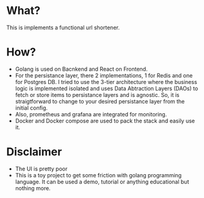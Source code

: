 # What? 

This is implements a functional url shortener.

# How? 

* Golang is used on Bacnkend and React on Frontend.
* For the persistance layer, there 2 implementations, 1 for Redis and one for Postgres DB. I tried to use the 3-tier architecture where the business logic is implemented isolated and uses
  Data Abtraction Layers (DAOs) to fetch or store items to persistance layers and is agnostic. So, it is straigtforward to change to your desired persistance layer from the initial config.
* Also, prometheus and grafana are integrated for monitoring.
* Docker and Docker compose are used to pack the stack and easily use it. 



# Disclaimer 
* The UI is pretty poor
* This is a toy project to get some friction with golang  programming language. It can be used a demo, tutorial or anything educational but nothing more. 
